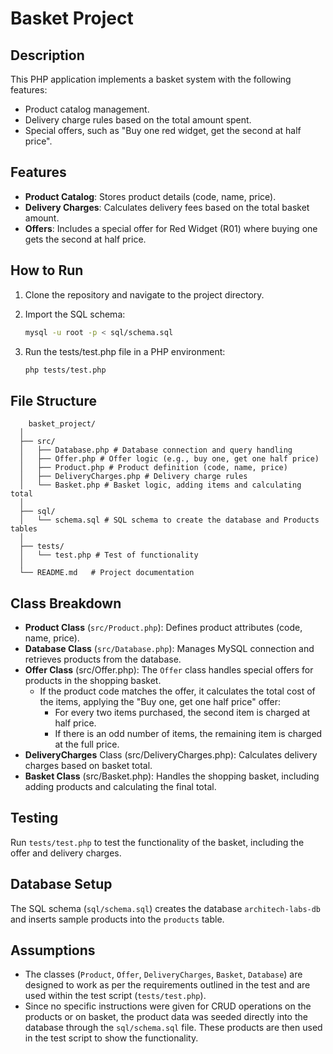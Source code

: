 # Basket Project

## Description
This PHP application implements a basket system with the following features:
- Product catalog management.
- Delivery charge rules based on the total amount spent.
- Special offers, such as "Buy one red widget, get the second at half price".

## Features
- **Product Catalog**: Stores product details (code, name, price).
- **Delivery Charges**: Calculates delivery fees based on the total basket amount.
- **Offers**: Includes a special offer for Red Widget (R01) where buying one gets the second at half price.

## How to Run
1. Clone the repository and navigate to the project directory.

2. Import the SQL schema:
   ```bash
   mysql -u root -p < sql/schema.sql
3. Run the tests/test.php file in a PHP environment:
   ```bash
   php tests/test.php

## File Structure
~~~
    basket_project/  
  │  
  ├── src/  
  │   ├── Database.php # Database connection and query handling  
  │   ├── Offer.php # Offer logic (e.g., buy one, get one half price)  
  │   ├── Product.php # Product definition (code, name, price)  
  │   ├── DeliveryCharges.php # Delivery charge rules  
  │   └── Basket.php # Basket logic, adding items and calculating total 
  │   
  ├── sql/  
  │   └── schema.sql # SQL schema to create the database and Products tables  
  │   
  ├── tests/  
  │   └── test.php # Test of functionality
  │  
  └── README.md   # Project documentation
~~~


## Class Breakdown
* **Product Class** (`src/Product.php`): Defines product attributes (code, name, price). 
* **Database Class** (`src/Database.php`): Manages MySQL connection and retrieves products from the database.
* **Offer Class** (src/Offer.php): The `Offer` class handles special offers for products in the shopping basket. 
  * If the product code matches the offer, it calculates the total cost of the items, applying the "Buy one, get one half price" offer:
    * For every two items purchased, the second item is charged at half price.
    * If there is an odd number of items, the remaining item is charged at the full price.
* **DeliveryCharges** Class (src/DeliveryCharges.php): Calculates delivery charges based on basket total.
* **Basket Class** (src/Basket.php): Handles the shopping basket, including adding products and calculating the final total.
  
## Testing 
Run `tests/test.php` to test the functionality of the basket, including the offer and delivery charges.

## Database Setup
The SQL schema (`sql/schema.sql`) creates the database `architech-labs-db` and inserts sample products into the `products` table.

## Assumptions
- The classes (`Product`, `Offer`, `DeliveryCharges`, `Basket`, `Database`) are designed to work as per the requirements outlined in the test and are used within the test script (`tests/test.php`).
- Since no specific instructions were given for CRUD operations on the products or on basket, the product data was seeded directly into the database through the `sql/schema.sql` file. These products are then used in the test script to show the functionality.
